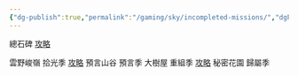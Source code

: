 ```yaml
---
{"dg-publish":true,"permalink":"/gaming/sky/incompleted-missions/","dgPassFrontmatter":true}
---
```


總石碑 [攻略](https://ds.163.com/article/63499c1cc3e1e500014fa5f5/)

雲野峻嶺 拾光季 [攻略](https://www.youtube.com/watch?v=NojdeRmjf3U)
預言山谷 預言季 []()
大樹屋 重組季 [攻略](https://forum.gamer.com.tw/C.php?bsn=33024&snA=1257)
秘密花園 歸屬季